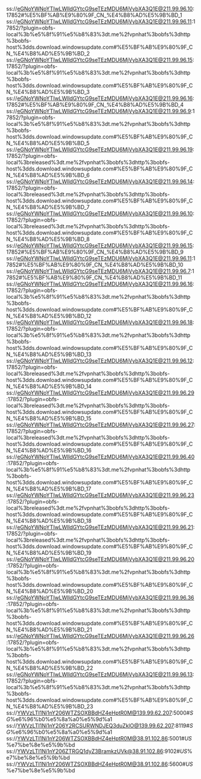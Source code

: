 ss://eGNoYWNoYTIwLWlldGYtcG9seTEzMDU6MjVybXA3Q1E@211.99.96.10:17852#%E5%BF%AB%E9%80%9F_CN_%E4%B8%AD%E5%9B%BD_1
ss://eGNoYWNoYTIwLWlldGYtcG9seTEzMDU6MjVybXA3Q1E@211.99.96.11:17852/?plugin=obfs-local%3b%e5%8f%91%e5%b8%83%3dt.me%2fvpnhat%3bobfs%3dhttp%3bobfs-host%3dds.download.windowsupdate.com#%E5%BF%AB%E9%80%9F_CN_%E4%B8%AD%E5%9B%BD_2
ss://eGNoYWNoYTIwLWlldGYtcG9seTEzMDU6MjVybXA3Q1E@211.99.96.15:17852/?plugin=obfs-local%3b%e5%8f%91%e5%b8%83%3dt.me%2fvpnhat%3bobfs%3dhttp%3bobfs-host%3dds.download.windowsupdate.com#%E5%BF%AB%E9%80%9F_CN_%E4%B8%AD%E5%9B%BD_3
ss://eGNoYWNoYTIwLWlldGYtcG9seTEzMDU6MjVybXA3Q1E@211.99.96.16:17852#%E5%BF%AB%E9%80%9F_CN_%E4%B8%AD%E5%9B%BD_4
ss://eGNoYWNoYTIwLWlldGYtcG9seTEzMDU6MjVybXA3Q1E@211.99.96.9:17852/?plugin=obfs-local%3b%e5%8f%91%e5%b8%83%3dt.me%2fvpnhat%3bobfs%3dhttp%3bobfs-host%3dds.download.windowsupdate.com#%E5%BF%AB%E9%80%9F_CN_%E4%B8%AD%E5%9B%BD_5
ss://eGNoYWNoYTIwLWlldGYtcG9seTEzMDU6MjVybXA3Q1E@211.99.96.19:17852/?plugin=obfs-local%3breleased%3dt.me%2fvpnhat%3bobfs%3dhttp%3bobfs-host%3dds.download.windowsupdate.com#%E5%BF%AB%E9%80%9F_CN_%E4%B8%AD%E5%9B%BD_6
ss://eGNoYWNoYTIwLWlldGYtcG9seTEzMDU6MjVybXA3Q1E@211.99.96.14:17852/?plugin=obfs-local%3breleased%3dt.me%2fvpnhat%3bobfs%3dhttp%3bobfs-host%3dds.download.windowsupdate.com#%E5%BF%AB%E9%80%9F_CN_%E4%B8%AD%E5%9B%BD_7
ss://eGNoYWNoYTIwLWlldGYtcG9seTEzMDU6MjVybXA3Q1E@211.99.96.10:17852/?plugin=obfs-local%3breleased%3dt.me%2fvpnhat%3bobfs%3dhttp%3bobfs-host%3dds.download.windowsupdate.com#%E5%BF%AB%E9%80%9F_CN_%E4%B8%AD%E5%9B%BD_8
ss://eGNoYWNoYTIwLWlldGYtcG9seTEzMDU6MjVybXA3Q1E@211.99.96.15:17852#%E5%BF%AB%E9%80%9F_CN_%E4%B8%AD%E5%9B%BD_9
ss://eGNoYWNoYTIwLWlldGYtcG9seTEzMDU6MjVybXA3Q1E@211.99.96.11:17852#%E5%BF%AB%E9%80%9F_CN_%E4%B8%AD%E5%9B%BD_10
ss://eGNoYWNoYTIwLWlldGYtcG9seTEzMDU6MjVybXA3Q1E@211.99.96.7:17852#%E5%BF%AB%E9%80%9F_CN_%E4%B8%AD%E5%9B%BD_11
ss://eGNoYWNoYTIwLWlldGYtcG9seTEzMDU6MjVybXA3Q1E@211.99.96.16:17852/?plugin=obfs-local%3b%e5%8f%91%e5%b8%83%3dt.me%2fvpnhat%3bobfs%3dhttp%3bobfs-host%3dds.download.windowsupdate.com#%E5%BF%AB%E9%80%9F_CN_%E4%B8%AD%E5%9B%BD_12
ss://eGNoYWNoYTIwLWlldGYtcG9seTEzMDU6MjVybXA3Q1E@211.99.96.18:17852/?plugin=obfs-local%3b%e5%8f%91%e5%b8%83%3dt.me%2fvpnhat%3bobfs%3dhttp%3bobfs-host%3dds.download.windowsupdate.com#%E5%BF%AB%E9%80%9F_CN_%E4%B8%AD%E5%9B%BD_13
ss://eGNoYWNoYTIwLWlldGYtcG9seTEzMDU6MjVybXA3Q1E@211.99.96.12:17852/?plugin=obfs-local%3breleased%3dt.me%2fvpnhat%3bobfs%3dhttp%3bobfs-host%3dds.download.windowsupdate.com#%E5%BF%AB%E9%80%9F_CN_%E4%B8%AD%E5%9B%BD_14
ss://eGNoYWNoYTIwLWlldGYtcG9seTEzMDU6MjVybXA3Q1E@211.99.96.29:17852/?plugin=obfs-local%3breleased%3dt.me%2fvpnhat%3bobfs%3dhttp%3bobfs-host%3dds.download.windowsupdate.com#%E5%BF%AB%E9%80%9F_CN_%E4%B8%AD%E5%9B%BD_15
ss://eGNoYWNoYTIwLWlldGYtcG9seTEzMDU6MjVybXA3Q1E@211.99.96.27:17852/?plugin=obfs-local%3breleased%3dt.me%2fvpnhat%3bobfs%3dhttp%3bobfs-host%3dds.download.windowsupdate.com#%E5%BF%AB%E9%80%9F_CN_%E4%B8%AD%E5%9B%BD_16
ss://eGNoYWNoYTIwLWlldGYtcG9seTEzMDU6MjVybXA3Q1E@211.99.96.40:17852/?plugin=obfs-local%3b%e5%8f%91%e5%b8%83%3dt.me%2fvpnhat%3bobfs%3dhttp%3bobfs-host%3dds.download.windowsupdate.com#%E5%BF%AB%E9%80%9F_CN_%E4%B8%AD%E5%9B%BD_17
ss://eGNoYWNoYTIwLWlldGYtcG9seTEzMDU6MjVybXA3Q1E@211.99.96.23:17852/?plugin=obfs-local%3breleased%3dt.me%2fvpnhat%3bobfs%3dhttp%3bobfs-host%3dds.download.windowsupdate.com#%E5%BF%AB%E9%80%9F_CN_%E4%B8%AD%E5%9B%BD_18
ss://eGNoYWNoYTIwLWlldGYtcG9seTEzMDU6MjVybXA3Q1E@211.99.96.21:17852/?plugin=obfs-local%3breleased%3dt.me%2fvpnhat%3bobfs%3dhttp%3bobfs-host%3dds.download.windowsupdate.com#%E5%BF%AB%E9%80%9F_CN_%E4%B8%AD%E5%9B%BD_19
ss://eGNoYWNoYTIwLWlldGYtcG9seTEzMDU6MjVybXA3Q1E@211.99.96.20:17852/?plugin=obfs-local%3b%e5%8f%91%e5%b8%83%3dt.me%2fvpnhat%3bobfs%3dhttp%3bobfs-host%3dds.download.windowsupdate.com#%E5%BF%AB%E9%80%9F_CN_%E4%B8%AD%E5%9B%BD_20
ss://eGNoYWNoYTIwLWlldGYtcG9seTEzMDU6MjVybXA3Q1E@211.99.96.36:17852/?plugin=obfs-local%3b%e5%8f%91%e5%b8%83%3dt.me%2fvpnhat%3bobfs%3dhttp%3bobfs-host%3dds.download.windowsupdate.com#%E5%BF%AB%E9%80%9F_CN_%E4%B8%AD%E5%9B%BD_21
ss://eGNoYWNoYTIwLWlldGYtcG9seTEzMDU6MjVybXA3Q1E@211.99.96.26:17852/?plugin=obfs-local%3b%e5%8f%91%e5%b8%83%3dt.me%2fvpnhat%3bobfs%3dhttp%3bobfs-host%3dds.download.windowsupdate.com#%E5%BF%AB%E9%80%9F_CN_%E4%B8%AD%E5%9B%BD_22
ss://eGNoYWNoYTIwLWlldGYtcG9seTEzMDU6MjVybXA3Q1E@211.99.96.13:17852/?plugin=obfs-local%3b%e5%8f%91%e5%b8%83%3dt.me%2fvpnhat%3bobfs%3dhttp%3bobfs-host%3dds.download.windowsupdate.com#%E5%BF%AB%E9%80%9F_CN_%E4%B8%AD%E5%9B%BD_23
ss://YWVzLTI1Ni1nY206WTZSOXBBdHZ4eHptR0M@139.99.62.207:5000#_SG_%e6%96%b0%e5%8a%a0%e5%9d%a1
ss://YWVzLTI1Ni1nY206Y2RCSURWNDJEQ3duZklO@139.99.62.207:8119#_SG_%e6%96%b0%e5%8a%a0%e5%9d%a1
ss://YWVzLTI1Ni1nY206WTZSOXBBdHZ4eHptR0M@38.91.102.86:5001#_US_%e7%be%8e%e5%9b%bd
ss://YWVzLTI1Ni1nY206ZTRGQ1dyZ3BramkzUVk@38.91.102.86:9102#_US_%e7%be%8e%e5%9b%bd
ss://YWVzLTI1Ni1nY206WTZSOXBBdHZ4eHptR0M@38.91.102.86:5600#_US_%e7%be%8e%e5%9b%bd
